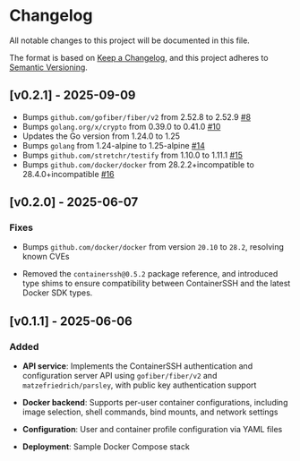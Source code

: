 # Changelog

All notable changes to this project will be documented in this file.

The format is based on [Keep a Changelog](https://keepachangelog.com/en/1.1.0/),
and this project adheres to [Semantic Versioning](https://semver.org/spec/v2.0.0.html).

## [v0.2.1] - 2025-09-09

- Bumps `github.com/gofiber/fiber/v2` from 2.52.8 to 2.52.9 [#8](https://github.com/matzefriedrich/containerssh-authserver/pull/8)
- Bumps `golang.org/x/crypto` from 0.39.0 to 0.41.0 [#10](https://github.com/matzefriedrich/containerssh-authserver/pull/10)
- Updates the Go version from 1.24.0 to 1.25
- Bumps `golang` from 1.24-alpine to 1.25-alpine [#14](https://github.com/matzefriedrich/containerssh-authserver/pull/14)
- Bumps `github.com/stretchr/testify` from 1.10.0 to 1.11.1 [#15](https://github.com/matzefriedrich/containerssh-authserver/pull/15)
- Bumps `github.com/docker/docker` from 28.2.2+incompatible to 28.4.0+incompatible [#16](https://github.com/matzefriedrich/containerssh-authserver/pull/16)


## [v0.2.0] - 2025-06-07

### Fixes

- Bumps `github.com/docker/docker` from version `20.10` to `28.2`, resolving known CVEs

- Removed the `containerssh@0.5.2` package reference, and introduced type shims to ensure compatibility between ContainerSSH and the latest Docker SDK types.


## [v0.1.1] - 2025-06-06

### Added

- **API service**: Implements the ContainerSSH authentication and configuration server API using `gofiber/fiber/v2` and `matzefriedrich/parsley`, with public key authentication support

- **Docker backend**: Supports per-user container configurations, including image selection, shell commands, bind mounts, and network settings

- **Configuration**: User and container profile configuration via YAML files

- **Deployment**: Sample Docker Compose stack
